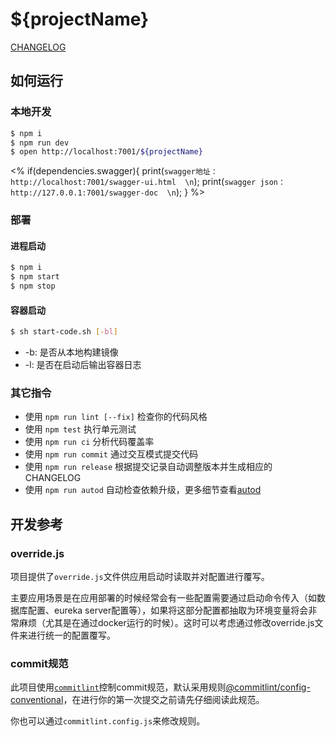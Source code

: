 # ${projectName}

[CHANGELOG](./CHANGELOG.md)

## 如何运行

### 本地开发

```bash
$ npm i
$ npm run dev
$ open http://localhost:7001/${projectName}
```

<%
if(dependencies.swagger){
    print(`swagger地址：http://localhost:7001/swagger-ui.html  \n`);
    print(`swagger json：http://127.0.0.1:7001/swagger-doc  \n`);
}
%>

### 部署

#### 进程启动

```bash
$ npm i
$ npm start
$ npm stop
```

#### 容器启动

```bash
$ sh start-code.sh [-bl]
```

- -b: 是否从本地构建镜像
- -l: 是否在启动后输出容器日志

### 其它指令

- 使用 `npm run lint [--fix]` 检查你的代码风格
- 使用 `npm test` 执行单元测试
- 使用 `npm run ci` 分析代码覆盖率
- 使用 `npm run commit` 通过交互模式提交代码
- 使用 `npm run release` 根据提交记录自动调整版本并生成相应的CHANGELOG
- 使用 `npm run autod` 自动检查依赖升级，更多细节查看[autod](https://www.npmjs.com/package/autod)

## 开发参考

### override.js

项目提供了`override.js`文件供应用启动时读取并对配置进行覆写。

主要应用场景是在应用部署的时候经常会有一些配置需要通过启动命令传入（如数据库配置、eureka server配置等），如果将这部分配置都抽取为环境变量将会非常麻烦（尤其是在通过docker运行的时候）。这时可以考虑通过修改override.js文件来进行统一的配置覆写。

### commit规范

此项目使用[`commitlint`](https://github.com/conventional-changelog/commitlint)控制commit规范，默认采用规则[@commitlint/config-conventional](https://github.com/conventional-changelog/commitlint/tree/master/@commitlint/config-conventional)，在进行你的第一次提交之前请先仔细阅读此规范。

你也可以通过`commitlint.config.js`来修改规则。

